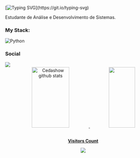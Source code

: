 [![Typing SVG](https://readme-typing-svg.herokuapp.com/?color=434848&size=35&center=true&vCenter=true&width=1000&lines=Cedashow;Cedashow;Be+Welcome!)](https://git.io/typing-svg) 

Estudante de Análise e Desenvolvimento de Sistemas.


### My Stack:
![Python](https://img.shields.io/badge/-python-0D1117?style=for-the-badge&logo=python&logoColor=1572B6&labelColor=0D1117)&nbsp;


### Social
<div align="left">  
<a href="https://www.credly.com/users/cesarclimaco" target="_blank"><img src="https://img.shields.io/badge/-Credly-FF6B00?style=flat&logo=credly&logoColor=white"</a>
</div> 

<div align="center">  
  <img width="49%" height="195px" src="https://github-readme-stats.vercel.app/api?username=Cedashow&show_icons=true&count_private=true&hide_border=true&title_color=00bfbf&icon_color=00bfbf&text_color=c9d1d9&bg_color=0d1117" alt="Cedashow github stats" /> 
  <img width="41%" height="195px" src="https://github-readme-stats.vercel.app/api/top-langs/?username=Cedashow&layout=compact&hide_border=true&title_color=00bfbf&text_color=00bfbf&bg_color=0d1117" />
</div>



<div align="center">
<br><p align="centre"><b>Visitors Count</b></p>  
<p align="center"><img align="center" src="https://profile-counter.glitch.me/{Cedashow}/count.svg" /></p> 
<br></div>

